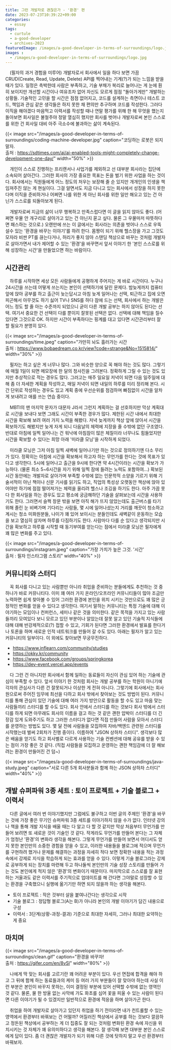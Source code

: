 ```yaml
---
title: 그런 개발자로 괜찮은가 - '환경' 편
date: 2023-07-23T10:39:22+09:00
categories:
  - essay
tags: 
  - curtule
  - a-good-developer
  - archives-2023
featuredImage: /images/a-good-developer-in-terms-of-surroundings/logo.jpg
images :
  - /images/a-good-developer-in-terms-of-surroundings/logo.jpg
---
```


　(필자의 과거 경험을 미루어) 개발자로서 회사에서 일을 하다 보면 가끔 CRUD(Create, Read, Update, Delete) API를 찍어내는 기계(?)가 되는 느낌을 받을 때가 있다. 일정은 촉박한데 사람은 부족하고, 기술 부채가 복리로 늘어나는 게 눈에 훤히 보이지만 개선할 시간이나 여유조차 없어 자신도 모르게 점점 "돌아가게만" 개발하는 상황들. 기술적인 고민을 할 시간은 점점 없어지고, 코드를 설계하는 측면이나 테스트 코드, 책임과 관심 같은 생각들은 하지 못한 채 편의만 추구하며 코드를 작성한다. 그러다 이직을 해야겠다 마음먹고 이력서를 작성할 때나 연말 평가를 위해 한 해 무엇을 했는지 돌아보면 회사일은 불철주야 정말 열심히 했지만 회사를 벗어나 개발자로써 본인 스스로를 위한 건 회사일 대비 아주 극소수에 불과하는 삶이 계속된다.

{{< image src="/images/a-good-developer-in-terms-of-surroundings/coding-machine-developer.jpg" caption="코딩하는 로봇은 되지 말자.<br>출처 : https://sdtimes.com/ai/ai-enabled-tools-might-completely-change-development-one-day/" width="50%" >}}

　개인이 스스로 진행하는 프리랜서나 사업가를 제외하고 선 대부분 회사라는 집단에 소속되어 살아간다. 그러한 회사의 가장 중요한 목표는 돈을 벌기 위한 사업을 하는 것이다. 회사에서는 직원들에게 어느 정도의 처우는 보장해 줄 순 있지만 개개인의 인생을 책임져주진 않는 게 현실이다. 그걸 알면서도 지금 다니고 있는 회사에서 성장을 하지 못한다며 이직을 준비하거나 어쩌면 나를 위한 게 아닌 회사를 위한 일만 해오고 있는 건 아닌가 스스로를 되돌아보게 된다.

　개발자로써 지금의 삶이 너무 행복하고 만족스럽다면 이 글을 읽지 않아도 좋다. (어쩌면 우물 안 개구리로 살아가고 있는 건 아닌지 묻고 싶다. 물론 그 우물마저 따뜻하다면 패스하는 것으로.) 오랜만에 쓰는 이 글에서는 회사라는 의존을 벗어나 스스로 우뚝 설수 있는 '환경을 바꾸는 이야기'를 하려 한다. 몸짱이 되기 위해 헬스장을 가고 그것도 모자라 비싼 PT를 끊는다거나, 허리가 좋지 않아 스탠딩 책상으로 바꾸는 것처럼 개발자로 살아가면서 내가 제어할 수 있는 '환경'을 바꾸면서 앞서 이야기 한 '본인 스스로를 위해 성장하는 시간'을 만들었으면 하는 바람이다.

## 시간관리

　하루를 시작하면 세상 모든 사람들에게 공평하게 주어지는 게 바로 시간이다. 누구나 24시간을 쓰는데 어떻게 쓰는지는 본인이 선택하기에 달린 문제다. 밤늦게까지 컴퓨터 앞에 앉아 공부를 하고 출근이 늦는답시고 아침 늦게 일어나는 선택, 퇴근하고 집에 오면 피곤해서 아무것도 하기 싫어 TV나 SNS를 하다 잠에 드는 선택, 회사에서 하는 개발은 어느 정도 할 줄 아는 수준까지 되었으니 굳이 다른 개발 공부는 하지 않아도 된다는 선택. 여기서 중요한 건 선택이 다를 뿐이지 잘못된 선택은 없다. 선택에 대해 책임을 질수 있다면 그것으로 OK. 하지만 시간이 부족하다는 핑계를 대고 있다면 시간관리부터 잘 할 필요가 분명히 있다.

{{< image src="/images/a-good-developer-in-terms-of-surroundings/time.jpeg" caption="가만히 놔도 흘러가는 시간<br>출처 : https://www.bobaedream.co.kr/view?code=strange&No=1515814/" width="30%" >}}

　필자는 하고 싶은 게 너무나 많다. 그와 비슷한 양으로 꼭 해야 하는 것도 많다. 그렇기에 매월 1일이 되면 메모장에 한 달의 청사진을 그려본다. 정확하게 그릴 수 있는 것도 있지만 추상적으로 적는 경우도 많다. 그러고는 매주 일요일 저녁이 되면 다음 일주일에 대해 좀 더 자세한 계획을 작성하고, 매일 저녁이 되면 내일의 하루를 미리 정리해 본다. 시간 단위로 작성하는 경우도 있고 계획 중에 우선순위를 점검하며 빠짐없이 시간을 알차게 보내려고 애를 쓰는 연습 중이다.

　MBTI의 맨 마지막 문자가 대문자 J라서 그런지 계획하는 걸 선호하지만 막상 계획대로 시간을 보내다 보면 그래도 시간이 부족한 경우가 많다. 제한된 시간 내에서 최대한 시간을 확보해 보려 여러 가지 노력을 해봤다. 저녁 늦게까지 책상 앞에 앉아서 시간을 확보하기도 해봤지만 늦게 자게 되니 다음날의 체력에 지장을 줄 수밖에 없던 구조였다. 반대로 아침에 일찍 일어나는 건 워낙에 아침잠이 많은 체질이라 너무나도 힘들었지만 시간을 확보할 수 있다는 희망 아래 '미라클 모닝'을 시작하게 되었다.

　미라클 모닝은 그저 아침 일찍 새벽에 일어나기만 하는 것으로 정의하기엔 다소 무리가 있다. 정확히는 아침에 시간을 확보해서 하고자 하는 무언가를 한다는 것에 목표가 있다고 생각한다. 5시에 일어나고 출근을 9시에 한다면 약 4시간이라는 시간을 확보가 가능하다. (물론 최소 5~6시간을 자기 위해 일찍 잠에 들려는 노력도 포함하여...) 확보된 시간 동안에는 개발자로 살아가며 부족할 수밖에 없는 인문학적 소양을 기르기 위해 기술서적이 아닌 책이나 신문 기사를 읽기도 하고, 직업의 특성상 오랫동안 책상에 앉아 있어야만 하기에 점점 떨어져가는 체력을 올리려 헬스나 조깅을 하기도 한다. 아주 가끔 못다 한 회사일을 하는 경우도 있고 평소에 궁금해하던 기술을 살펴보는데 시간을 사용하기도 한다. 그러면서 슬쩍 창문 밖을 보면 아직 해가 뜨지 않았는데도 출근버스를 타기 위해 졸린 눈 비벼가며 기다리는 사람들, 몇 시에 일어나셨는지 거리를 깨끗이 청소하고 계시는 청소 미화원분들, 나이가 꽤 있어 보이시는 분들인데도 새벽같이 운동하는 모습을 보고 열심히 살자며 하루를 다짐하기도 한다. 사람마다 다를 순 있다고 생각되지만 시간을 확보하고 하루를 시작할 때 동기부여를 얻는다는 점에서 미라클 모닝은 필자에게 꽤 많은 변화를 주고 있다.

{{< image src="/images/a-good-developer-in-terms-of-surroundings/instagram.jpeg" caption="가장 가치가 높은 그것. '시간'<br>출처 : 필자 인스타그램 스토리" width="40%" >}}

## 커뮤니티와 스터디

　꼭 회사를 다니고 있는 사람뿐만 아니라 취업을 준비하는 분들에게도 추천하는 것 중 하나가 바로 커뮤니티다. 이미 꽤 여러 가지 온라인/오프라인 커뮤니티들이 많아 조금만 노력하면 쉽게 찾아볼 수 있어 그러한 환경에 본인을 위치 시키는 것만으로도 꽤 많은 긍정적인 변화를 얻을 수 있다고 생각한다. 여기서 말하는 커뮤니티는 특정 기술에 대해 이야기하는 모임이나 컨퍼런스, 세미나 같은 것을 의미한다. 같은 목적을 가지고 있는 사람들끼리 모여있다 보니 모르고 있던 부분이나 알았는데 잘못 알고 있던 기술적 지식들에 대해 대해 반강제적으로(?) 접할 수 있고, 기회가 된다면 그러한 환경에서 발표를 한다거나 토론을 하며 새로운 인적 네트워크를 만들어 갈 수도 있다. 아래는 필자가 알고 있는 커뮤니티의 일부이다. 이 외에도 찾아보면 무궁무진하다.

- https://www.inflearn.com/community/studies
- https://okky.kr/community
- https://www.facebook.com/groups/springkorea
- https://dev-event.vercel.app/events

　다 그런 건 아니지만 회사에서 함께 일하는 동료들이 자신이 관심 있어 하는 기술에 관심이 부족할 수 있다. 앞서 이야기 한 것처럼 회사는 개발 공부를 하는 학원이 아니기에 각자의 관심사가 다른 건 잘못되거나 이상한 게 전혀 아니다. 그렇기에 회사에서는 회사원으로써 주어진 임무에 최선을 다하고 회사 밖에서 찾아보는 것도 방법이 된다. 커뮤니티를 통해 관심이 있던 기술에 대해 여러 가지 방안으로 활동을 할 수도 있고 마음 맞는 사람들끼리 스터디를 할 수도 있다. 회사 안에서 스터디를 하는 것보다 회사 밖에서 스터디를 하게 되면 아무래도 회사의 이름을 걸고 하는 것 같은 괜한 압박이 스터디를 더 긴장감 있게 도와주기도 하고 그러한 스터디가 없다면 직접 만들어 사람을 모아서 스터디를 운영하는 방법도 있다. 몇 달 전에 사람들을 모집하여 자바/백엔드 관련된 스터디를 시작했는데 벌써 2회차가 진행 중이다. 이름하여 "JSON 상하차 스터디". 생각보다 많은 배움을 얻기도 하고 회사별로 다르게 사용하는 기술 컨벤션에 대해 공유를 받을 수 있는 점이 가장 좋은 것 같다. (직접 사람들을 모집하고 운영하는 괜한 책임감에 더 잘 해보려는 환경이 만들어진 건 덤~)

{{< image src="/images/a-good-developer-in-terms-of-surroundings/java-study.jpeg" caption="서로 다른 5개 회사분들과 함께 하는 JSON 상하차 스터디" width="40%" >}}

## 개발 슈퍼파워 3종 세트 : 토이 프로젝트 + 기술 블로그 + 이력서

　다른 글에서 여러 번 이야기했지만 그럼에도 불구하고 이번 글의 주제인 '환경'을 바꾸는 것에 가장 좋은 무기인 슈퍼파워 3종 세트를 이야기하지 않을 수가 없다. 인터넷 강의나 책을 통해 개발 지식을 배울 때는 다 알고 다 할 것 같지만 막상 처음부터 무언가를 만들어 보려면 또 새로운 것이 기술인 것 같다. 작게라도 무언가를 만들어 본다는 그 자체가 엄청난 '환경'의 변화라 생각을 해본다. 그렇게 무언가를 만들어 보면서 어디서도 얻지 못한 본인만의 소중한 경험을 얻을 수 있고, 이러한 내용들을 블로그에 적으며 무언가를 구현하려 했거나 문제를 해결하는 과정을 자세히 적다 보면 정확한 내용을 적는 과정 속에서 강제로 지식을 학습하게 되는 효과를 얻을 수 있다. 이렇게 기술 블로그라는 강제로 공부하게 되는 장치를 마련해 두고 하나둘씩 본인만의 기술 성장 스토리를 만들어 가는 것도 본인에게 적지 않은 '환경'의 변화이기 때문이다. 마지막으로 스스로를 잘 표현하는 거울과도 같은 이력서를 주기적으로 업데이트를 해 간다면 그야말로 성장할 수 있는 환경을 구축했으니 실행에 옮기기만 하면 되지 않을까 하는 생각을 해본다.

- 토이 프로젝트 : 작은 것부터 살을 붙여나간다는 생각으로 시작
- 기술 블로그 : 정답형 블로그(A는 B)가 아니라 본인의 개발 이야기가 담긴 내용으로 구성
- 이력서 : 3단계(상황-과정-결과) 기준으로 최대한 자세히, 그러나 최대한 요약하는 게 중요

## 마치며

{{< image src="/images/a-good-developer-in-terms-of-surroundings/clean.gif" caption="환경을 바꾸자!<br>출처 : https://gifer.com/en/8vSl" width="80%" >}}

　나에게 딱 맞는 회사를 고르기란 꽤 어려운 부분이 있다. 우선 면접에 합격을 해야 하고 그 뒤에 함께 하는 동료들과의 케미 등 여러 가지 부분들이 잘 맞아야 하는데 사실 이런 부분은 본인이 바꾸지 못하는, 이미 결정된 부분에 있어 선택할 수밖에 없는 영역인 것 같다. 물론, 물 한 방울 없는 사막에 가도 화초를 심어 꽃을 피울 수 있는 사람이 된다면 다른 이야기가 될 수 있겠지만 일반적으로 환경에 적응을 하며 살아가곤 한다.

　취업을 하여 개발자로 살아가고 있던지 취업을 하기 전이라면 내가 컨트롤할 수 있는 영역에서 환경부터 바꿔보는 건 어떨까? 어질러진 책상에서 공부를 하는 것보다 깔끔하고 정돈된 책상에서 공부하는 게 더 집중도 잘 되는 것처럼 변화된 환경 속에 자신을 위치시키는 것 자체가 꽤 유의미하다고 생각을 해본다. 잘 생각해 보면 대부분 본인 스스로에게 답이 있다. 좀 더 괜찮은 개발자가 되기 위해 다른 것에 탓하지 말고 우선 환경부터 바꿔보자.